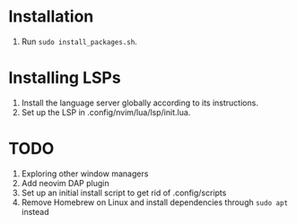 # Installation

1. Run `sudo install_packages.sh`.

# Installing LSPs

1. Install the language server globally according to its instructions.
2. Set up the LSP in .config/nvim/lua/lsp/init.lua.

# TODO

1. Exploring other window managers
2. Add neovim DAP plugin
3. Set up an initial install script to get rid of .config/scripts  
4. Remove Homebrew on Linux and install dependencies through `sudo apt` instead
